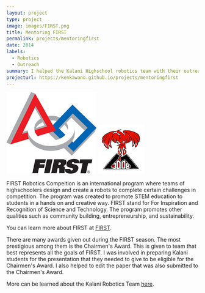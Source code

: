 ```yaml
---
layout: project
type: project
image: images/FIRST.png
title: Mentoring FIRST
permalink: projects/mentoringfirst
date: 2014
labels:
  - Robotics
  - Outreach
summary: I helped the Kalani Highschool robotics team with their outreach program for FIRST Robotics.
projecturl: https://kenkawano.github.io/projects/mentoringfirst
---
```


<div class="ui small rounded images">
  <img class="ui image" src="../images/FIRST.png">
  <img class="ui image" src="../images/Kalani.png">
</div>

FIRST Robotics Compeition is an international program where teams of highschoolers design and create a robots to complete certain challenges in competition. The program was created to promote STEM education to students in a hands on and creative way. FIRST stand for For Inspiration and Recognition of Science and Technology. The program promotes other qualities such as community building, entrepreneurship, and sustainability.

You can learn more about FIRST at <a href="https://www.firstinspires.org">FIRST</a>.

There are many awards given out during the FIRST season. The most prestigious among them is the Chairmen's Award. This is given to team that best represents all the goals of FIRST. I was involved in preparing Kalani students for the presentation that they needed to give to be eligible for the Chairmen's Award. I also helped to edit the paper that was also submitted to the Chairmen's Award.

More can be learned about the Kalani Robotics Team <a href="http://www.magmarobotics.com">here</a>.

